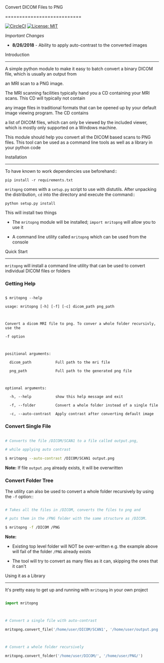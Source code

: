 Convert DICOM Files to PNG
===========================

[![CircleCI](https://circleci.com/gh/danishm/mritopng.svg?style=shield)](https://circleci.com/gh/danishm/mritopng) [![License: MIT](https://img.shields.io/badge/License-MIT-yellow.svg)](https://opensource.org/licenses/MIT)

*Important Changes*
  - **8/26/2018** - Ability to apply auto-contrast to the converted images

Introduction
------------
A simple python module to make it easy to batch convert a binary DICOM file, which is usually an output from
an MRI scan to a PNG image.

The MRI scanning facilities typically hand you a CD containing your MRI scans. This CD will typically not contain
any image files in traditional formats that can be opened up by your default image viewing program. The CD contains
a list of DICOM files, which can only be viewed by the included viewer, which is mostly only supported on a Windows machine.

This module should help you convert all the DICOM based scans to PNG files. This tool can be used as a command line tools as well as a library in your python code

Installation
------------

To have known to work dependencies use beforehand::

    pip install -r requirements.txt

`mritopng` comes with a `setup.py` script to use with distutils. After unpacking the distribution, `cd` into the directory and execute the command::

    python setup.py install


This will install two things

 * The `mritopng` module will be installed; `import mritopng` will allow you to use it
 * A command line utility called `mritopng` which can be used from the console

Quick Start
-----------
`mritopng` will install a command line utility that can be used to convert individual DICOM files or folders

### Getting Help

```
$ mritopng --help
usage: mritopng [-h] [-f] [-c] dicom_path png_path

Convert a dicom MRI file to png. To conver a whole folder recursivly, use the
-f option

positional arguments:
  dicom_path           Full path to the mri file
  png_path             Full path to the generated png file

optional arguments:
  -h, --help           show this help message and exit
  -f, --folder         Convert a whole folder instead of a single file
  -c, --auto-contrast  Apply contrast after converting default image
```

### Convert Single File

```sh
# Converts the file /DICOM/SCAN1 to a file called output.png,
# while applying auto contrast
$ mritopng --auto-contrast /DICOM/SCAN1 output.png
```

**Note:** If file `output.png` already exists, it will be overwritten

### Convert Folder Tree

The utility can also be used to convert a whole folder recursively by using the `-f` option::

```sh
# Takes all the files in /DICOM, converts the files to png and
# puts them in the /PNG folder with the same structure as /DICOM. 
$ mritopng -f /DICOM /PNG
```

**Note:**
 - Existing top level folder will NOT be over-written e.g. the example above will fail of the folder `/PNG` already exists
 - The tool will try to convert as many files as it can, skipping the ones that it can't

Using it as a Library
---------------------

It's pretty easy to get up and running with `mritopng` in your own project

```py
import mritopng

# Convert a single file with auto-contrast
mritopng.convert_file('/home/user/DICOM/SCAN1', '/home/user/output.png', auto_contrast=True)

# Convert a whole folder recursively
mritopng.convert_folder('/home/user/DICOM/', '/home/user/PNG/')
```
